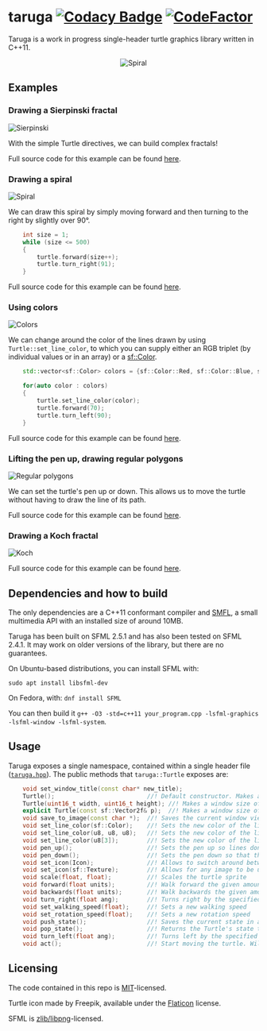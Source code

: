 # taruga [![Codacy Badge](https://app.codacy.com/project/badge/Grade/438ef0f9e2bc4a579e816f186f0a2385)](https://www.codacy.com/gh/vrmiguel/taruga/dashboard?utm_source=github.com&amp;utm_medium=referral&amp;utm_content=vrmiguel/taruga&amp;utm_campaign=Badge_Grade) [![CodeFactor](https://www.codefactor.io/repository/github/vrmiguel/taruga/badge)](https://www.codefactor.io/repository/github/vrmiguel/taruga)

Taruga is a work in progress single-header turtle graphics library written in C++11.

<p align="center">
  <img src="https://user-images.githubusercontent.com/36349314/95826050-236a4a80-0d08-11eb-8032-a8644704e423.gif" alt="Spiral"/>
</p>

## Examples

### Drawing a Sierpinski fractal

![Sierpinski](https://user-images.githubusercontent.com/36349314/95699821-e2950780-0c1b-11eb-8fa9-15b2e913ecc5.png)

With the simple Turtle directives, we can build complex fractals!

Full source code for this example can be found [here](examples/spiral.cpp).

### Drawing a spiral 

![Spiral](https://user-images.githubusercontent.com/36349314/95693453-c6d13780-0c02-11eb-9d4e-5d3b3467899e.png)

We can draw this spiral by simply moving forward and then turning to the right by slightly over 90°.

```cpp
    int size = 1;
    while (size <= 500)
    {
        turtle.forward(size++);
        turtle.turn_right(91);
    }
```

Full source code for this example  can be found [here](examples/spiral.cpp). 

### Using colors

![Colors](https://user-images.githubusercontent.com/36349314/95693689-fdf41880-0c03-11eb-800d-30867ebc2dd1.png)

We can change around the color of the lines drawn by using `Turtle::set_line_color`, to which you can supply either an RGB triplet (by individual values or in an array) or a [sf::Color](https://www.sfml-dev.org/documentation/2.5.1/classsf_1_1Color.php).

```cpp
    std::vector<sf::Color> colors = {sf::Color::Red, sf::Color::Blue, sf::Color::Green, sf::Color::Yellow};

    for(auto color : colors)
    {
        turtle.set_line_color(color);
        turtle.forward(70);
        turtle.turn_left(90);
    }
```

Full source code for this example can be found [here](examples/colored_square.cpp). 

### Lifting the pen up, drawing regular polygons

![Regular polygons](https://user-images.githubusercontent.com/36349314/95693724-3136a780-0c04-11eb-8797-9a25fc45ef2d.png)

We can set the turtle's pen up or down. This allows us to move the turtle without having to draw the line of its path.

Full source code for this example can be found [here](examples/regular_polygon.cpp). 

### Drawing a Koch fractal

![Koch](https://user-images.githubusercontent.com/36349314/95706813-4f190200-0c2e-11eb-8cdb-6d1ad3d00b89.png)

Full source code for this example can be found [here](examples/koch.cpp).

## Dependencies and how to build

The only dependencies are a C++11 conformant compiler and [SMFL](https://www.sfml-dev.org/index.php), a small multimedia API with an installed size of around 10MB.

Taruga has been built on SFML 2.5.1 and has also been tested on SFML 2.4.1. It may work on older versions of the library, but there are no guarantees.

On Ubuntu-based distributions, you can install SFML with:

```sudo apt install libsfml-dev```

On Fedora, with:
```dnf install SFML```

You can then build it ```g++ -O3 -std=c++11 your_program.cpp -lsfml-graphics -lsfml-window -lsfml-system```.

## Usage

Taruga exposes a single namespace, contained within a single header file ([`taruga.hpp`](include/taruga.hpp)).
The public methods that `taruga::Turtle` exposes are:

```cpp
    void set_window_title(const char* new_title);
    Turtle();                          //! Default constructor. Makes a window size of 800x600 and sets the turtle to (400, 300).
    Turtle(uint16_t width, uint16_t height); //! Makes a window size of width * height and sets the turtle (width/2, height/2).
    explicit Turtle(const sf::Vector2f& p);  //! Makes a window size of p.x * p.y and sets the turtle (p.x/2, p.y/2).
    void save_to_image(const char *);  //! Saves the current window view to an image with the given filename
    void set_line_color(sf::Color);    //! Sets the new color of the line the turtle will draw.
    void set_line_color(u8, u8, u8);   //! Sets the new color of the line the turtle will draw.
    void set_line_color(u8[3]);        //! Sets the new color of the line the turtle will draw.
    void pen_up();                     //! Sets the pen up so lines don't get drawn
    void pen_down();                   //! Sets the pen down so that the turtle draws a line wherever it walks
    void set_icon(Icon);               //! Allows to switch around between the two built-in icons: turtle or straight arrow.
    void set_icon(sf::Texture);        //! Allows for any image to be used as an icon. Do notice that Taruga won't scale the texture. If needed, use the Turtle::scale method.
    void scale(float, float);          //! Scales the turtle sprite
    void forward(float units);         //! Walk forward the given amount of units.
    void backwards(float units);       //! Walk backwards the given amount of units. The same as using forward() with a negative parameter.
    void turn_right(float ang);        //! Turns right by the specified amount of degrees.
    void set_walking_speed(float);     //! Sets a new walking speed
    void set_rotation_speed(float);    //! Sets a new rotation speed
    void push_state();                 //! Saves the current state in a stack
    void pop_state();                  //! Returns the Turtle's state to the top of the state stack
    void turn_left(float ang);         //! Turns left by the specified amount of degrees.
    void act();                        //! Start moving the turtle. Will deplete the actions queue.
```

## Licensing

The code contained in this repo is [MIT](https://opensource.org/licenses/MIT)-licensed.

Turtle icon made by Freepik, available under the [Flaticon](https://www.flaticon.com/) license. 

SFML is [zlib/libpng](https://opensource.org/licenses/Zlib)-licensed.
